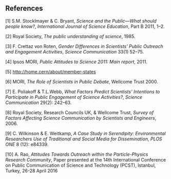 ## References


[1] S.M. Stocklmayer & C. Bryant, *Science and the Public—What should people know?*, *International Journal of Science Education*, Part B 2011, 1–2.

[2] Royal Society, *The public understanding of science*, 1985.

[3] F. Crettaz von Roten, *Gender Differences in Scientists’ Public Outreach and Engagement Activities*, *Science Communication* 33(1) 52–75.

[4] Ipsos MORI, *Public Attitudes to Science 2011: Main report*, 2011.

[5] http://home.cern/about/member-states

[6] MORI, *The Role of Scientists in Public Debate*, Wellcome Trust 2000.

[7] E. Poliakoff & T.L.Webb, *What Factors Predict Scientists’ Intentions to Participate in Public Engagement of Science Activities?*, *Science Communication* 29(2): 242–63.

[8] Royal Society, Research Councils UK, & Wellcome Trust, *Survey of Factors Affecting Science Communication by Scientists and Engineers*, 2006.

[9] C. Wilkinson & E. Weitkamp, *A Case Study in Serendipity: Environmental Researchers Use of Traditional and Social Media for Dissemination*, *PLOS ONE* 8 (12): e84339.

[10] A. Rao, *Attitudes Towards Outreach within the Particle-Physics Research Community*, Paper presented at the 14th International Conference on Public Communication of Science and Technology (PCST), Istanbul, Turkey, 26-28 April 2016
